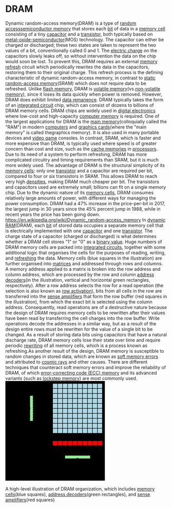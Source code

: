 # DRAM

Dynamic random-access memory(DRAM) is a type of [random access](https://en.wikipedia.org/wiki/Random-access_memory)[semiconductor memory](https://en.wikipedia.org/wiki/Semiconductor_memory) that stores each [bit](https://en.wikipedia.org/wiki/Bit) of data in a [memory cell](https://en.wikipedia.org/wiki/Memory_cell_(computing)) consisting of a tiny [capacitor](https://en.wikipedia.org/wiki/Capacitor) and a [transistor](https://en.wikipedia.org/wiki/Transistor), both typically based on [metal-oxide-semiconductor](https://en.wikipedia.org/wiki/Metal-oxide-semiconductor)(MOS) technology. The capacitor can either be charged or discharged; these two states are taken to represent the two values of a bit, conventionally called 0 and 1. The [electric charge](https://en.wikipedia.org/wiki/Electric_charge) on the capacitors slowly leaks off, so without intervention the data on the chip would soon be lost. To prevent this, DRAM requires an external [memory refresh](https://en.wikipedia.org/wiki/Memory_refresh) circuit which periodically rewrites the data in the capacitors, restoring them to their original charge. This refresh process is the defining characteristic of dynamic random-access memory, in contrast to [static random-access memory](https://en.wikipedia.org/wiki/Static_random-access_memory)(SRAM) which does not require data to be refreshed. Unlike [flash memory](https://en.wikipedia.org/wiki/Flash_memory), DRAM is [volatile memory](https://en.wikipedia.org/wiki/Volatile_memory)(vs.[non-volatile memory](https://en.wikipedia.org/wiki/Non-volatile_memory)), since it loses its data quickly when power is removed. However, DRAM does exhibit limited [data remanence](https://en.wikipedia.org/wiki/Data_remanence).
DRAM typically takes the form of an [integrated circuit](https://en.wikipedia.org/wiki/Integrated_circuit) chip, which can consist of dozens to billions of DRAM memory cells. DRAM chips are widely used in [digital electronics](https://en.wikipedia.org/wiki/Digital_electronics) where low-cost and high-capacity [computer memory](https://en.wikipedia.org/wiki/Computer_memory) is required. One of the largest applications for DRAM is the [main memory](https://en.wikipedia.org/wiki/Main_memory)(colloquially called the "RAM") in modern [computers](https://en.wikipedia.org/wiki/Computer) and [graphics cards](https://en.wikipedia.org/wiki/Graphics_card)(where the "main memory" is called thegraphics memory). It is also used in many portable devices and [video game](https://en.wikipedia.org/wiki/Video_game) consoles. In contrast, SRAM, which is faster and more expensive than DRAM, is typically used where speed is of greater concern than cost and size, such as the [cache memories](https://en.wikipedia.org/wiki/CPU_cache) in [processors](https://en.wikipedia.org/wiki/Central_processing_unit).
Due to its need of a system to perform refreshing, DRAM has more complicated circuitry and timing requirements than SRAM, but it is much more widely used. The advantage of DRAM is the structural simplicity of its [memory cells](https://en.wikipedia.org/wiki/Memory_cell_(computing)): only one [transistor](https://en.wikipedia.org/wiki/Transistor) and a capacitor are required per bit, compared to four or six transistors in SRAM. This allows DRAM to reach very high [densities](https://en.wikipedia.org/wiki/Computer_storage_density), making DRAM much cheaper per bit. The transistors and capacitors used are extremely small; billions can fit on a single memory chip. Due to the dynamic nature of its [memory cells](https://en.wikipedia.org/wiki/Memory_cell_(computing)), DRAM consumes relatively large amounts of power, with different ways for managing the power consumption.
DRAM had a 47% increase in the price-per-bit in 2017, the largest jump in 30 years since the 45% percent jump in 1988, while in recent years the price has been going down.
<https://en.wikipedia.org/wiki/Dynamic_random-access_memory>
In [dynamic RAM](https://en.wikipedia.org/wiki/Dynamic_RAM)(DRAM), each [bit](https://en.wikipedia.org/wiki/Bit) of stored data occupies a separate memory cell that is electrically implemented with one [capacitor](https://en.wikipedia.org/wiki/Capacitor) and one [transistor](https://en.wikipedia.org/wiki/Transistor). The charge state of a capacitor (charged or discharged) is what determines whether a DRAM cell stores "1" or "0" as a [binary value](https://en.wikipedia.org/wiki/Binary_value). Huge numbers of DRAM memory cells are packed into [integrated circuits](https://en.wikipedia.org/wiki/Integrated_circuit), together with some additional logic that organises the cells for the purposes of reading, writing, and [refreshing](https://en.wikipedia.org/wiki/Memory_refresh) the data.
Memory cells (blue squares in the illustration) are further organised into [matrices](https://en.wikipedia.org/wiki/Matrix_(mathematics)) and addressed through rows and columns. A memory address applied to a matrix is broken into the row address and column address, which are processed by the row and column [address decoders](https://en.wikipedia.org/wiki/Address_decoder)(in the illustration, vertical and horizontal green rectangles, respectively). After a row address selects the row for a read operation (the selection is also known as [row activation](https://en.wikipedia.org/wiki/Row_activation)), bits from all cells in the row are transferred into the [sense amplifiers](https://en.wikipedia.org/wiki/Sense_amplifier) that form the row buffer (red squares in the illustration), from which the exact bit is selected using the column address. Consequently, read operations are of a destructive nature because the design of DRAM requires memory cells to be rewritten after their values have been read by transferring the cell charges into the row buffer. Write operations decode the addresses in a similar way, but as a result of the design entire rows must be rewritten for the value of a single bit to be changed.
As a result of storing data bits using capacitors that have a natural discharge rate, DRAM memory cells lose their state over time and require periodic [rewriting](https://en.wikipedia.org/wiki/Memory_refresh) of all memory cells, which is a process known as refreshing.As another result of the design, DRAM memory is susceptible to random changes in stored data, which are known as [soft memory errors](https://en.wikipedia.org/wiki/Soft_error) and attributed to [cosmic rays](https://en.wikipedia.org/wiki/Cosmic_ray#Effect_on_electronics) and other causes. There are different techniques that counteract soft memory errors and improve the reliability of DRAM, of which [error-correcting code (ECC) memory](https://en.wikipedia.org/wiki/ECC_memory) and its advanced variants (such as [lockstep memory](https://en.wikipedia.org/wiki/Lockstep_memory)) are most commonly used.
![image](../../media/DRAM-image1.jpg)

A high-level illustration of DRAM organization, which includes [memory cells](https://en.wikipedia.org/wiki/Memory_cell_(computing))(blue squares), [address decoders](https://en.wikipedia.org/wiki/Address_decoder)(green rectangles), and [sense amplifiers](https://en.wikipedia.org/wiki/Sense_amplifier)(red squares)
